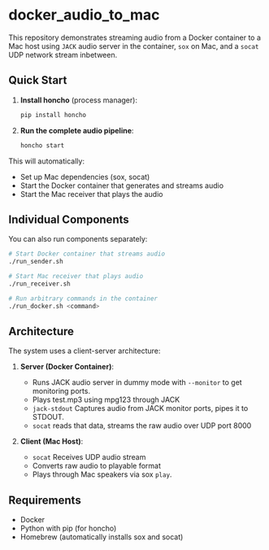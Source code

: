 # docker_audio_to_mac

This repository demonstrates streaming audio from a Docker container to a Mac host using `JACK` audio server in the container, `sox` on Mac, and a `socat` UDP network stream inbetween.

## Quick Start

1. **Install honcho** (process manager):
   ```bash
   pip install honcho
   ```

2. **Run the complete audio pipeline**:
   ```bash
   honcho start
   ```

This will automatically:
- Set up Mac dependencies (sox, socat)
- Start the Docker container that generates and streams audio
- Start the Mac receiver that plays the audio

## Individual Components

You can also run components separately:

```bash
# Start Docker container that streams audio
./run_sender.sh

# Start Mac receiver that plays audio
./run_receiver.sh

# Run arbitrary commands in the container
./run_docker.sh <command>
```

## Architecture

The system uses a client-server architecture:

1. **Server (Docker Container)**:
   - Runs JACK audio server in dummy mode with `--monitor` to get monitoring ports.
   - Plays test.mp3 using mpg123 through JACK
   - `jack-stdout` Captures audio from JACK monitor ports, pipes it to STDOUT.
   - `socat` reads that data, streams the raw audio over UDP port 8000

2. **Client (Mac Host)**:
   - `socat` Receives UDP audio stream
   - Converts raw audio to playable format
   - Plays through Mac speakers via sox `play`.

## Requirements

- Docker
- Python with pip (for honcho)
- Homebrew (automatically installs sox and socat)
